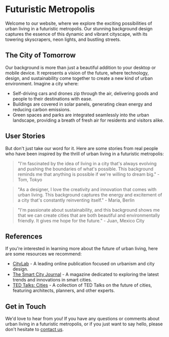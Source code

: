 <!--font:Cinzel-->

# Futuristic Metropolis

Welcome to our website, where we explore the exciting possibilities of urban living in a futuristic metropolis. Our stunning background design captures the essence of this dynamic and vibrant cityscape, with its towering skyscrapers, neon lights, and bustling streets.

## The City of Tomorrow

Our background is more than just a beautiful addition to your desktop or mobile device. It represents a vision of the future, where technology, design, and sustainability come together to create a new kind of urban environment. Imagine a city where:

- Self-driving cars and drones zip through the air, delivering goods and people to their destinations with ease.
- Buildings are covered in solar panels, generating clean energy and reducing carbon emissions.
- Green spaces and parks are integrated seamlessly into the urban landscape, providing a breath of fresh air for residents and visitors alike.

## User Stories

But don't just take our word for it. Here are some stories from real people who have been inspired by the thrill of urban living in a futuristic metropolis:

> "I'm fascinated by the idea of living in a city that's always evolving and pushing the boundaries of what's possible. This background reminds me that anything is possible if we're willing to dream big." - Tom, Tokyo

> "As a designer, I love the creativity and innovation that comes with urban living. This background captures the energy and excitement of a city that's constantly reinventing itself." - Maria, Berlin

> "I'm passionate about sustainability, and this background shows me that we can create cities that are both beautiful and environmentally friendly. It gives me hope for the future." - Juan, Mexico City

## References

If you're interested in learning more about the future of urban living, here are some resources we recommend:

- [CityLab](#) - A leading online publication focused on urbanism and city design.
- [The Smart City Journal](#) - A magazine dedicated to exploring the latest trends and innovations in smart cities.
- [TED Talks: Cities](#) - A collection of TED Talks on the future of cities, featuring architects, planners, and other experts.

## Get in Touch

We'd love to hear from you! If you have any questions or comments about urban living in a futuristic metropolis, or if you just want to say hello, please don't hesitate to [contact us](#).

<!--

Write me content for website with wallpaper which alt text is:

"A futuristic metropolis at night"

The name/title of the page should not be 1:1 copy of the alt text but rather a real content of the website which is using this wallpaper.

- Use markdown format 
- Start with heading
- Heading should be short and concise
- The content should look like a real website 
- The website should not be about the wallpaper, wallpaper is just a related background
- Heading should be contain work "wallpaper" or "background"
- Include real sections like references, contact, user stories, etc. use things relevant to the page purpose.
- Feel free to use structure like headings, bullets, numbering, blockquotes, paragraphs, horizontal lines, etc.
- You can use formatting like bold or _italic_
- You can include UTF-8 emojis
- Links should be only #hash anchors (and you can refer to the document itself)
- Do not include images


---


# Discover the Future of Urban Living with our "Futuristic Metropolis" Wallpaper

Welcome to our website, where we explore the exciting possibilities of urban living in a futuristic metropolis. Our stunning wallpaper design captures the essence of this dynamic and vibrant cityscape, with its towering skyscrapers, neon lights, and bustling streets.

## The City of Tomorrow

Our wallpaper is more than just a beautiful background for your desktop or mobile device. It represents a vision of the future, where technology, design, and sustainability come together to create a new kind of urban environment. Imagine a city where:

- Self-driving cars and drones zip through the air, delivering goods and people to their destinations with ease.
- Buildings are covered in solar panels, generating clean energy and reducing carbon emissions.
- Green spaces and parks are integrated seamlessly into the urban landscape, providing a breath of fresh air for residents and visitors alike.

## User Stories

But don't just take our word for it. Here are some stories from real people who have been inspired by our "Futuristic Metropolis" wallpaper:

> "I work in tech, and this wallpaper reminds me of all the amazing things we're working on to make cities smarter and more efficient. It's like a glimpse into the future!" - Sarah, San Francisco

> "I love how this wallpaper captures the energy and excitement of a big city at night. It makes me feel like I'm right there, in the middle of all the action." - Alex, New York

> "As an architect, I'm always looking for new ideas and inspiration. This wallpaper is a great example of how technology and design can work together to create something truly innovative." - Michael, London

## References

If you're interested in learning more about the future of urban living, here are some resources we recommend:

- [CityLab](#) - A leading online publication focused on urbanism and city design.
- [The Smart City Journal](#) - A magazine dedicated to exploring the latest trends and innovations in smart cities.
- [TED Talks: Cities](#) - A collection of TED Talks on the future of cities, featuring architects, planners, and other experts.

## Get in Touch

We'd love to hear from you! If you have any questions or comments about our "Futuristic Metropolis" wallpaper, or if you just want to say hello, please don't hesitate to [contact us](#).


---


Heading should not include word "wallpaper". The website should not be about the wallpaper itself, wallpaper is just a related background, rewrite whole content.


---


# Experience the Thrill of Urban Living in a Futuristic Metropolis

Welcome to our website, where we explore the exciting possibilities of urban living in a futuristic metropolis. Our stunning background design captures the essence of this dynamic and vibrant cityscape, with its towering skyscrapers, neon lights, and bustling streets.

## The City of Tomorrow

Our background is more than just a beautiful addition to your desktop or mobile device. It represents a vision of the future, where technology, design, and sustainability come together to create a new kind of urban environment. Imagine a city where:

- Self-driving cars and drones zip through the air, delivering goods and people to their destinations with ease.
- Buildings are covered in solar panels, generating clean energy and reducing carbon emissions.
- Green spaces and parks are integrated seamlessly into the urban landscape, providing a breath of fresh air for residents and visitors alike.

## User Stories

But don't just take our word for it. Here are some stories from real people who have been inspired by the thrill of urban living in a futuristic metropolis:

> "I'm fascinated by the idea of living in a city that's always evolving and pushing the boundaries of what's possible. This background reminds me that anything is possible if we're willing to dream big." - Tom, Tokyo

> "As a designer, I love the creativity and innovation that comes with urban living. This background captures the energy and excitement of a city that's constantly reinventing itself." - Maria, Berlin

> "I'm passionate about sustainability, and this background shows me that we can create cities that are both beautiful and environmentally friendly. It gives me hope for the future." - Juan, Mexico City

## References

If you're interested in learning more about the future of urban living, here are some resources we recommend:

- [CityLab](#) - A leading online publication focused on urbanism and city design.
- [The Smart City Journal](#) - A magazine dedicated to exploring the latest trends and innovations in smart cities.
- [TED Talks: Cities](#) - A collection of TED Talks on the future of cities, featuring architects, planners, and other experts.

## Get in Touch

We'd love to hear from you! If you have any questions or comments about urban living in a futuristic metropolis, or if you just want to say hello, please don't hesitate to [contact us](#).

-->
